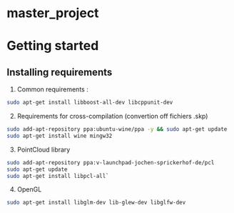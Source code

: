 master_project
==============

# Getting started
## Installing requirements
1. Common requirements : 

  ```bash
  sudo apt-get install libboost-all-dev libcppunit-dev
  ```
2. Requirements for cross-compilation (convertion off fichiers .skp)

  ```bash
  sudo add-apt-repository ppa:ubuntu-wine/ppa -y && sudo apt-get update
  sudo apt-get install wine mingw32
  ```
3. PointCloud library

  ```bash
  sudo add-apt-repository ppa:v-launchpad-jochen-sprickerhof-de/pcl
  sudo apt-get update
  sudo apt-get install libpcl-all`
  ```
4. OpenGL

  ```bash
  sudo apt-get install libglm-dev lib-glew-dev libglfw-dev
  ```
